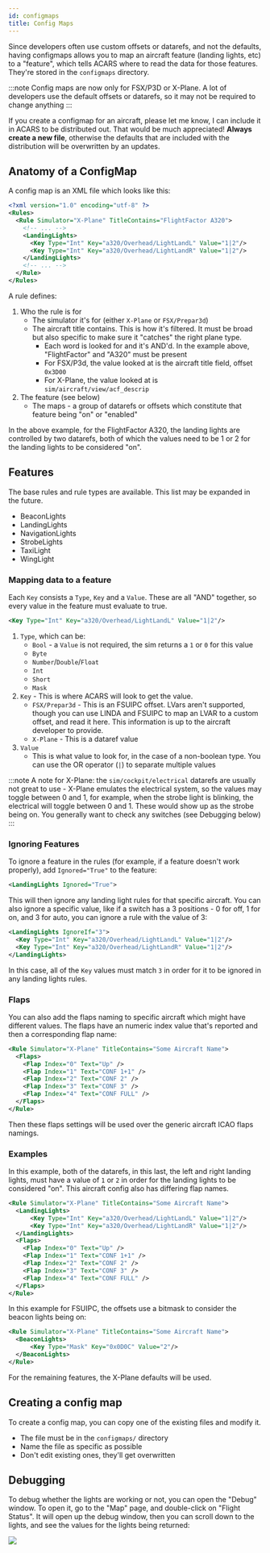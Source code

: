 ```yaml
---
id: configmaps
title: Config Maps
---
```


Since developers often use custom offsets or datarefs, and not the defaults, having configmaps allows you to map an aircraft feature (landing lights, etc) to a "feature", which tells ACARS where to read the data for those features. They're stored in the `configmaps` directory.

:::note
Config maps are now only for FSX/P3D or X-Plane. A lot of developers use the default offsets or datarefs, so it may not be required to change anything
:::

If you create a configmap for an aircraft, please let me know, I can include it in ACARS to be distributed out. That would be much appreciated! **Always create a new file**, otherwise the defaults that are included with the distribution will be overwritten by an updates.

## Anatomy of a ConfigMap

A config map is an XML file which looks like this:

```xml title="configmaps/FlightFactorA320.xml (truncated)"
<?xml version="1.0" encoding="utf-8" ?>
<Rules>
  <Rule Simulator="X-Plane" TitleContains="FlightFactor A320">
    <!-- ... -->
    <LandingLights>
      <Key Type="Int" Key="a320/Overhead/LightLandL" Value="1|2"/>
      <Key Type="Int" Key="a320/Overhead/LightLandR" Value="1|2"/>
    </LandingLights>
    <!-- ... -->
  </Rule>
</Rules>
```

A rule defines:

1. Who the rule is for
    - The simulator it's for (either `X-Plane` or `FSX/Prepar3d`)
    - The aircraft title contains. This is how it's filtered. It must be broad but also specific to make sure it "catches" the right plane type.
        - Each word is looked for and it's AND'd. In the example above, "FlightFactor" and "A320" must be present
        - For FSX/P3d, the value looked at is the aircraft title field, offset `0x3D00`
        - For X-Plane, the value looked at is `sim/aircraft/view/acf_descrip`
1. The feature (see below)
    - The maps - a group of datarefs or offsets which constitute that feature being "on" or "enabled"

In the above example, for the FlightFactor A320, the landing lights are controlled by two datarefs, both of which the values need to be 1 or 2 for the landing lights to be considered "on".

## Features

The base rules and rule types are available. This list may be expanded in the future.

- BeaconLights
- LandingLights
- NavigationLights
- StrobeLights
- TaxiLight
- WingLight

### Mapping data to a feature

Each `Key` consists a `Type`, `Key` and a `Value`. These are all "AND" together, so every value in the feature must evaluate to true.

```xml title=Example Rule
<Key Type="Int" Key="a320/Overhead/LightLandL" Value="1|2"/>
```

1. `Type`, which can be:
    - `Bool` - a `Value` is not required, the sim returns a `1` or `0` for this value
    - `Byte`
    - `Number`/`Double`/`Float`
    - `Int`
    - `Short`
    - `Mask`
2. `Key` - This is where ACARS will look to get the value. 
    - `FSX/Prepar3d` - This is an FSUIPC offset. LVars aren't supported, though you can use LINDA and FSUIPC to map an LVAR to a custom offset, and read it here. This information is up to the aircraft developer to provide.
    - `X-Plane` - This is a dataref value
3. `Value` 
    - This is what value to look for, in the case of a non-boolean type. You can use the OR operator (`|`) to separate multiple values


:::note
A note for X-Plane: the `sim/cockpit/electrical` datarefs are usually not great to use - X-Plane emulates the electrical system, so the values may toggle between 0 and 1, for example, when the strobe light is blinking, the electrical will toggle between 0 and 1. These would show up as the strobe being on. You generally want to check any switches (see Debugging below)
:::

### Ignoring Features

To ignore a feature in the rules (for example, if a feature doesn't work properly), add `Ignored="True"` to the feature:

```xml
<LandingLights Ignored="True">
```

This will then ignore any landing light rules for that specific aircraft. You can also ignore a specific value, like if a switch has a 3 positions - 0 for off, 1 for on, and 3 for auto, you can ignore a rule with the value of 3:

```xml
<LandingLights IgnoreIf="3">
  <Key Type="Int" Key="a320/Overhead/LightLandL" Value="1|2"/>
  <Key Type="Int" Key="a320/Overhead/LightLandR" Value="1|2"/>
</LandingLights>
```
In this case, all of the `Key` values must match `3` in order for it to be ignored in any landing lights rules.

### Flaps

You can also add the flaps naming to specific aircraft which might have different values. The flaps have an numeric index value that's reported and then a corresponding flap name:

```xml
<Rule Simulator="X-Plane" TitleContains="Some Aircraft Name">
  <Flaps>
    <Flap Index="0" Text="Up" />
    <Flap Index="1" Text="CONF 1+1" />
    <Flap Index="2" Text="CONF 2" />
    <Flap Index="3" Text="CONF 3" />
    <Flap Index="4" Text="CONF FULL" />
  </Flaps>
</Rule>
```

Then these flaps settings will be used over the generic aircraft ICAO flaps namings.

### Examples

In this example, both of the datarefs, in this last, the left and right landing lights, must have a value of `1` or `2` in order for the landing lights to be considered "on". This aircraft config also has differing flap names.

```xml
<Rule Simulator="X-Plane" TitleContains="Some Aircraft Name">
  <LandingLights>
      <Key Type="Int" Key="a320/Overhead/LightLandL" Value="1|2"/>
      <Key Type="Int" Key="a320/Overhead/LightLandR" Value="1|2"/>
  </LandingLights>
  <Flaps>
    <Flap Index="0" Text="Up" />
    <Flap Index="1" Text="CONF 1+1" />
    <Flap Index="2" Text="CONF 2" />
    <Flap Index="3" Text="CONF 3" />
    <Flap Index="4" Text="CONF FULL" />
  </Flaps>
</Rule>
```

In this example for FSUIPC, the offsets use a bitmask to consider the beacon lights being on:

```xml
<Rule Simulator="X-Plane" TitleContains="Some Aircraft Name">
  <BeaconLights>
      <Key Type="Mask" Key="0x0D0C" Value="2"/>
  </BeaconLights>
</Rule>
```

For the remaining features, the X-Plane defaults will be used.

## Creating a config map

To create a config map, you can copy one of the existing files and modify it.

- The file must be in the `configmaps/` directory
- Name the file as specific as possible
- Don't edit existing ones, they'll get overwritten

## Debugging

To debug whether the lights are working or not, you can open the "Debug" window. To open it, go to the "Map" page, and double-click on "Flight Status". It will open up the debug window, then you can scroll down to the lights, and see the values for the lights being returned:

![](img/data-window.png)
